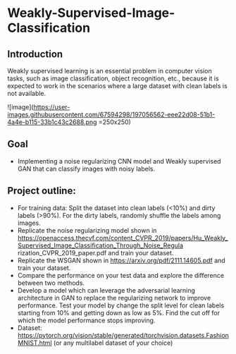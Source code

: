 # Weakly-Supervised-Image-Classification

## Introduction
Weakly supervised learning is an essential problem in computer vision tasks, such as image classification,
object recognition, etc., because it is expected to work in the scenarios where a large dataset with clean
labels is not available.

![image](https://user-images.githubusercontent.com/67594298/197056562-eee22d08-51b1-4a4e-b115-33b1c43c2688.png =250x250)

## Goal
- Implementing a noise regularizing CNN model and Weakly supervised GAN that can classify images with noisy labels.

## Project outline:
- For training data: Split the dataset into clean labels (<10%) and dirty labels (>90%). For the dirty labels, randomly shuffle the labels
among images.
- Replicate the noise regularizing model shown
in https://openaccess.thecvf.com/content_CVPR_2019/papers/Hu_Weakly_Supervised_Image_Classification_Through_Noise_Regula
rization_CVPR_2019_paper.pdf and train your dataset.
- Replicate the WSGAN shown in https://arxiv.org/pdf/2111.14605.pdf and train your dataset.
- Compare the performance on your test data and explore the difference between two methods.
- Develop a model which can leverage the adversarial learning architecture in GAN to replace the regularizing network to improve
performance. Test your model by change the split level for clean labels starting from 10% and getting down as low as 5%. Find the cut
off for which the model performance stops improving.
- Dataset: https://pytorch.org/vision/stable/generated/torchvision.datasets.FashionMNIST.html (or any multilabel dataset of your
choice)
